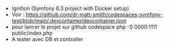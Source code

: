 - Ignition (Symfony 6.3 project with Docker setup)
- Voir : https://github.com/dr-matt-smith/codespaces-symfony-test/blob/main/.devcontainer/devcontainer.json
- pour lancer le projet sur github codespace php -S 0000:1111 public/index.php 
- A tester avec DB et controller

